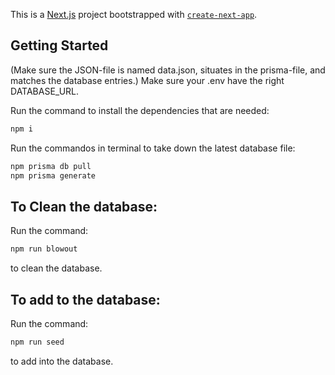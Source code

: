 This is a [Next.js](https://nextjs.org/) project bootstrapped with [`create-next-app`](https://github.com/vercel/next.js/tree/canary/packages/create-next-app).

## Getting Started

(Make sure the JSON-file is named data.json, situates in the prisma-file, and matches the database entries.)
Make sure your .env have the right DATABASE_URL.

Run the command to install the dependencies that are needed:

```bash
npm i

```

Run the commandos in terminal to take down the latest database file:

```bash
npm prisma db pull
npm prisma generate
```

## To Clean the database:

Run the command:

```bash
npm run blowout
```

to clean the database.

## To add to the database:

Run the command:

```bash
npm run seed
```

to add into the database.
